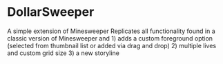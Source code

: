 # DollarSweeper
A simple extension of Minesweeper
Replicates all functionality found in a classic version of Minesweeper and 1) adds a custom foreground option (selected from thumbnail list or added via drag and drop) 2) multiple lives and custom grid size 3) a new storyline
